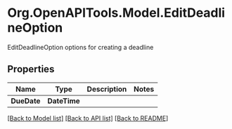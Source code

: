 # Org.OpenAPITools.Model.EditDeadlineOption
EditDeadlineOption options for creating a deadline

## Properties

Name | Type | Description | Notes
------------ | ------------- | ------------- | -------------
**DueDate** | **DateTime** |  | 

[[Back to Model list]](../README.md#documentation-for-models) [[Back to API list]](../README.md#documentation-for-api-endpoints) [[Back to README]](../README.md)

